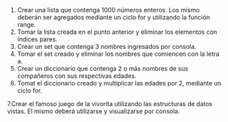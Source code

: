 1. Crear una lista que contenga 1000 números enteros. Los mismo deberán ser agregados
mediante un ciclo for y utilizando la función range.
2. Tomar la lista creada en el punto anterior y eliminar los elementos con índices pares.
3. Crear un set que contenga 3 nombres ingresados por consola.
4. Tomar el set creado y eliminar los nombres que comiencen con la letra a.
5. Crear un diccionario que contenga 2 o más nombres de sus compañeros con sus respectivas
edades.
6. Tomat el diccionario creado y multiplicar las edades por 2, mediante un ciclo for.

7.Crear el famoso juego de la vivorita utilizando las estructuras de datos vistas.
El mismo deberá utilizarse y visualizarse por consola.
